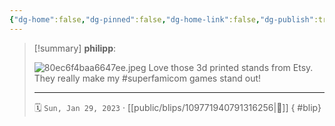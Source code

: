 ```yaml
---
{"dg-home":false,"dg-pinned":false,"dg-home-link":false,"dg-publish":true,"type":"blip","disabled rules":["yaml-title","yaml-title-alias","file-name-heading"],"title":"philipp on mastodon @ 2023-01-29","created-date":"2023-01-29T10:08:09","id":109771940791316260,"updated-date":"2025-05-02T08:50:43","dg-path":"blips/109771940791316256.md","permalink":"/blips/109771940791316256/","dgPassFrontmatter":true,"created":"2023-01-29T10:08:09","updated":"2025-05-02T08:50:43"}
---
```


> [!summary] **philipp**:
>
> ![80ec6f4baa6647ee.jpeg](/img/user/attachments/80ec6f4baa6647ee.jpeg)
> Love those 3d printed stands from Etsy. They really make my #superfamicom games stand out!
> - - -
>
> 🗓️ `Sun, Jan 29, 2023` · [[public/blips/109771940791316256\|🔗]]
{ #blip}

